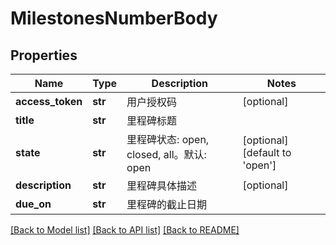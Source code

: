 # MilestonesNumberBody

## Properties
Name | Type | Description | Notes
------------ | ------------- | ------------- | -------------
**access_token** | **str** | 用户授权码 | [optional] 
**title** | **str** | 里程碑标题 | 
**state** | **str** | 里程碑状态: open, closed, all。默认: open | [optional] [default to 'open']
**description** | **str** | 里程碑具体描述 | [optional] 
**due_on** | **str** | 里程碑的截止日期 | 

[[Back to Model list]](../README.md#documentation-for-models) [[Back to API list]](../README.md#documentation-for-api-endpoints) [[Back to README]](../README.md)

